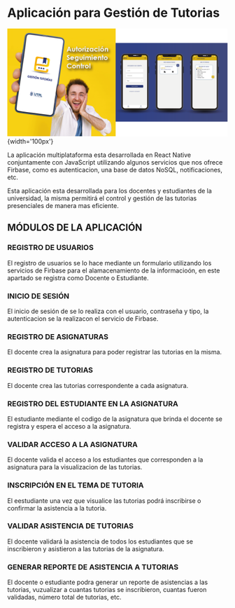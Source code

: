 # Aplicación para Gestión de Tutorias



![](https://github.com/cxhidalgo02/appGestTutorias/blob/master/assets/play_store/funciones.png){width='100px'}

La aplicación multiplataforma esta desarrollada en React Native conjuntamente con JavaScript utilizando algunos servicios que nos ofrece Firbase, como es autenticacion, una base de datos NoSQL, notificaciones, etc.

Esta aplicación esta desarrollada para los docentes y estudiantes de la universidad, la misma permitirá el control y gestión de las tutorias presenciales de manera mas eficiente. 

## MÓDULOS DE LA APLICACIÓN

### REGISTRO DE USUARIOS
El registro de usuarios se lo hace mediante un formulario utilizando los servicios de Firbase para el alamacenamiento de la informacioón, en este apartado se registra como Docente o Estudiante.

### INICIO DE SESIÓN
El inicio de sesión de se lo realiza con el usuario, contraseña y tipo, la autenticacion se la realizacon el servicio de Firbase.

### REGISTRO DE ASIGNATURAS
El docente crea la asignatura para poder registrar las tutorias en la misma.

### REGISTRO DE TUTORIAS
El docente crea las tutorias correspondente a cada asignatura.

### REGISTRO DEL ESTUDIANTE EN LA ASIGNATURA
El estudiante mediante el codigo de la asignatura que brinda el docente se registra y espera el acceso a la asignatura.

### VALIDAR ACCESO A LA ASIGNATURA
El docente valida el acceso a los estudiantes que corresponden a la asignatura para la visualizacion de las tutorias.

### INSCRIPCIÓN EN EL TEMA DE TUTORIA
El eestudiante una vez que visualice las tutorias podrá inscribirse o confirmar la asistencia a la tutoria.

### VALIDAR ASISTENCIA DE TUTORIAS
El docente validará la asistencia de todos los estudiantes que se inscribieron y asistieron a las tutorias de la asignatura.

### GENERAR REPORTE DE ASISTENCIA A TUTORIAS
El docente o estudiante podra generar un reporte de asistencias a las tutorias, vuzualizar a cuantas tutorias se inscribieron, cuantas fueron validadas, número total de tutorias, etc.
